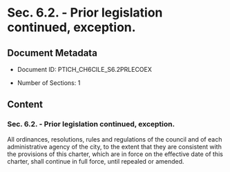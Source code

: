 # Sec. 6.2. - Prior legislation continued, exception.

## Document Metadata

- Document ID: PTICH_CH6CILE_S6.2PRLECOEX

- Number of Sections: 1


## Content

### Sec. 6.2. - Prior legislation continued, exception.

All ordinances, resolutions, rules and regulations of the council and of each administrative
agency of the city, to the extent that they are consistent with the provisions of
this charter, which are in force on the effective date of this charter, shall continue
in full force, until repealed or amended.

